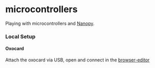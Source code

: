 # microcontrollers

Playing with microcontrollers and [Nanopy](https://nanopy.io/en/).

### Local Setup

#### Oxocard
Attach the oxocard via USB, open and connect in the [browser-editor](https://editor.nanopy.io/)
